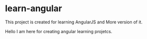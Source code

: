 # learn-angular
This project is created for learning AngularJS and More version of it.

Hello I am here for creating angular learning projetcs.
